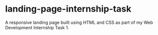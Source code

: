 # landing-page-internship-task
A responsive landing page built using HTML and CSS as part of my Web Development Internship Task 1.
